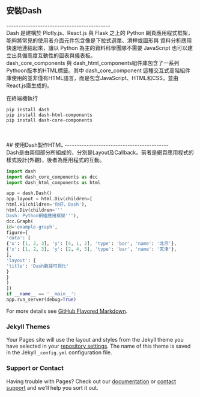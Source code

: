 ## 安裝Dash
-------------------------------------------<br>
Dash 是建構於 Plotly.js、React.js 與 Flask 之上的 Python 網頁應用程式框架，能夠將常見的使用者介面元件包含像是下拉式選單、滑桿或圖形與 資料分析應用快速地連結起來，讓以 Python 為主的資料科學團隊不需要 JavaScript 也可以建立出具備高度互動性的圖表與儀表板。<br>
dash_core_components 與 dash_html_components組件庫包含了一系列Pythoon版本的HTML標籤。其中 dash_core_component 這種交互式高階組件庫使用的並非僅有HTML語言，而是包含JavaScript、HTML和CSS，並由React.js庫生成的。<br>

在終端機執行
```
pip install dash
pip install dash-html-components
pip install dash-core-components
```
<br>

<br>
## 使用Dash製作HTML
-------------------------------------------<br>
Dash是由兩個部分所組成的，分別是Layout及Callback。前者是網頁應用程式的樣式設計(外觀)，後者為應用程式的互動。<br>

```python
import dash
import dash_core_components as dcc
import dash_html_components as html

app = dash.Dash()
app.layout = html.Div(children=[
html.H1(children='你好，Dash'),
html.Div(children='''
Dash: Python網絡應用框架'''),
dcc.Graph(
id='example-graph',
figure={
'data': [
{'x': [1, 2, 3], 'y': [4, 1, 2], 'type': 'bar', 'name': '北京'},
{'x': [1, 2, 3], 'y': [2, 4, 5], 'type': 'bar', 'name': '天津'},
],
'layout': {
'title': 'Dash數據可視化'
}
}
)
])
if __name__ == '__main__':
app.run_server(debug=True)
```

For more details see [GitHub Flavored Markdown](https://guides.github.com/features/mastering-markdown/).

### Jekyll Themes

Your Pages site will use the layout and styles from the Jekyll theme you have selected in your [repository settings](https://github.com/YuTe-Lai/yute-dash.github.io/settings). The name of this theme is saved in the Jekyll `_config.yml` configuration file.

### Support or Contact

Having trouble with Pages? Check out our [documentation](https://help.github.com/categories/github-pages-basics/) or [contact support](https://github.com/contact) and we’ll help you sort it out.
